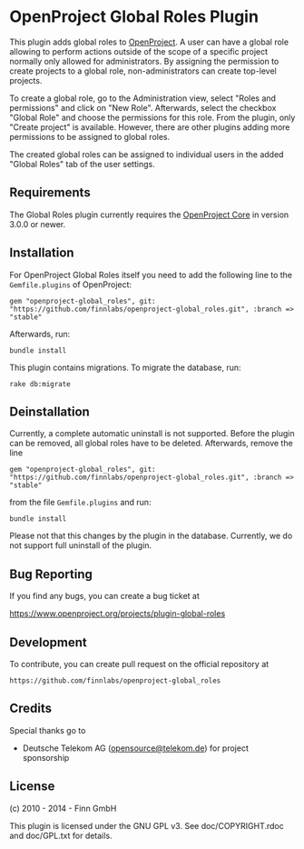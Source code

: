 OpenProject Global Roles Plugin
==========================

This plugin adds global roles to [OpenProject](https://www.openproject.org).
A user can have a global role allowing to perform actions outside of the scope
of a specific project normally only allowed for administrators.
By assigning the permission to create projects to a global role,
non-administrators can create top-level projects.

To create a global role, go to the Administration view, select "Roles and permissions"
and click on "New Role". Afterwards, select the checkbox "Global Role" and choose the
permissions for this role. From the plugin, only "Create project" is available.
However, there are other plugins adding more permissions to be assigned to global
roles.

The created global roles can be assigned to individual users in the added "Global Roles"
tab of the user settings.

Requirements
------------

The Global Roles plugin currently requires the [OpenProject Core](https://github.com/opf/openproject/) in
version 3.0.0 or newer.


Installation
------------

For OpenProject Global Roles itself you need to add the following line to the `Gemfile.plugins` of OpenProject:

`gem "openproject-global_roles", git: "https://github.com/finnlabs/openproject-global_roles.git", :branch => "stable"`

Afterwards, run:

`bundle install`

This plugin contains migrations. To migrate the database, run:

`rake db:migrate`

Deinstallation
--------------

Currently, a complete automatic uninstall is not supported.
Before the plugin can be removed, all global roles have to be deleted.
Afterwards, remove the line

`gem "openproject-global_roles", git: "https://github.com/finnlabs/openproject-global_roles.git", :branch => "stable"`

from the file `Gemfile.plugins` and run:

`bundle install`

Please not that this changes by the plugin in the database. Currently, we do not
support full uninstall of the plugin.

Bug Reporting
-------------

If you find any bugs, you can create a bug ticket at

https://www.openproject.org/projects/plugin-global-roles

Development
-----------

To contribute, you can create pull request on the official repository at

`https://github.com/finnlabs/openproject-global_roles`

Credits
-------

Special thanks go to

* Deutsche Telekom AG (opensource@telekom.de) for project sponsorship

License
-------

(c) 2010 - 2014 - Finn GmbH

This plugin is licensed under the GNU GPL v3. See doc/COPYRIGHT.rdoc and
doc/GPL.txt for details.
